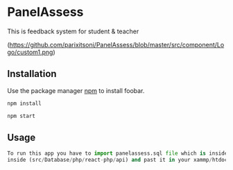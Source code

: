 # PanelAssess
This is feedback system for student &amp; teacher

(https://github.com/parixitsoni/PanelAssess/blob/master/src/component/Logo/custom1.png)

## Installation

Use the package manager [npm](https://docs.npmjs.com/cli/install) to install foobar.

```bash
npm install
```
```bash
npm start
```

## Usage

```python
To run this app you have to import panelassess.sql file which is inside (src/Database/backend/) after this copy react-php folder which is
inside (src/Database/php/react-php/api) and past it in your xammp/htdocs directory
```

